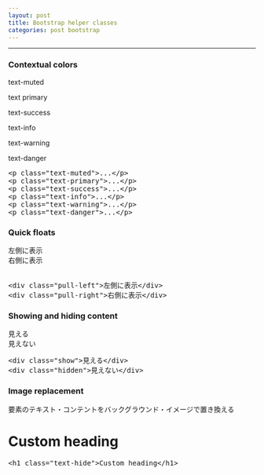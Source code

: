 ```yaml
---
layout: post
title: Bootstrap helper classes
categories: post bootstrap
---
```


-----

<h3>Contextual colors</h3>

<p class="text-muted">text-muted</p>
<p class="text-primary">text primary</p>
<p class="text-success">text-success</p>
<p class="text-info">text-info</p>
<p class="text-warning">text-warning</p>
<p class="text-danger">text-danger</p>

<pre>
&lt;p class="text-muted"&gt;...&lt;/p&gt;
&lt;p class="text-primary"&gt;...&lt;/p&gt;
&lt;p class="text-success"&gt;...&lt;/p&gt;
&lt;p class="text-info"&gt;...&lt;/p&gt;
&lt;p class="text-warning"&gt;...&lt;/p&gt;
&lt;p class="text-danger"&gt;...&lt;/p&gt;
</pre>

<h3>Quick floats</h3>
<div class="pull-left">左側に表示</div>
<div class="pull-right">右側に表示</div>
<br>

<pre>
&lt;div class="pull-left">左側に表示&lt;/div>
&lt;div class="pull-right">右側に表示&lt;/div>
</pre>

<h3>Showing and hiding content</h3>
<div class="show">見える</div>
<div class="hidden">見えない</div>

<pre>
&lt;div class="show">見える&lt;/div>
&lt;div class="hidden">見えない&lt;/div>
</pre>

<h3>Image replacement</h3>
<p>要素のテキスト・コンテントをバックグラウンド・イメージで置き換える</p>
<h1 class="text-hide">Custom heading</h1>
<pre>
&lt;h1 class="text-hide">Custom heading&lt;/h1>
</pre>

<script src="{{site.url}}/js/jquery.js"></script>
<script src="{{site.url}}/assets/googlecodeprettify/prettify.js"></script>

<script type="text/javascript">
var $window = $(window)
// make code pretty
window.prettyPrint && prettyPrint()
$('pre').addClass('prettyprint');
  prettyPrint();
$('pre').css("background","#000");
$('pre').css("font-size","1.1em");
$('pre').css("border","0px");

$('kbd').css("background","#000");
$('code').css("background","#333");

</script>